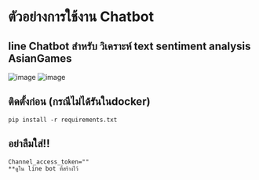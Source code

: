 # ตัวอย่างการใช้งาน Chatbot 
## line Chatbot สำหรับ วิเคราะห์ text sentiment analysis AsianGames
![image](https://imgur.com/EJnZhQt.jpg)
![image](https://imgur.com/COQHyvT.jpg)
## ติดตั้งก่อน (กรณีไม่ได้รันในdocker)
```
pip install -r requirements.txt

```

## อย่าลืมใส่!!
```
Channel_access_token=""
**ดูใน line bot ที่สร้างไว้
```
